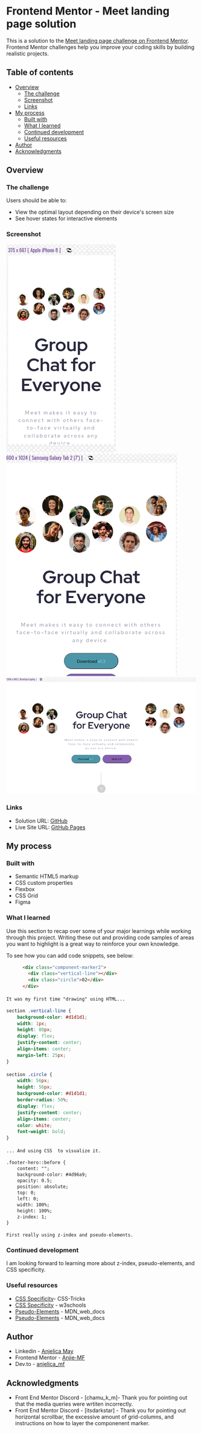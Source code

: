 # Frontend Mentor - Meet landing page solution

This is a solution to the [Meet landing page challenge on Frontend Mentor](https://www.frontendmentor.io/challenges/meet-landing-page-rbTDS6OUR). Frontend Mentor challenges help you improve your coding skills by building realistic projects. 

## Table of contents

- [Overview](#overview)
  - [The challenge](#the-challenge)
  - [Screenshot](#screenshot)
  - [Links](#links)
- [My process](#my-process)
  - [Built with](#built-with)
  - [What I learned](#what-i-learned)
  - [Continued development](#continued-development)
  - [Useful resources](#useful-resources)
- [Author](#author)
- [Acknowledgments](#acknowledgments)

## Overview

### The challenge

Users should be able to:

- View the optimal layout depending on their device's screen size
- See hover states for interactive elements

### Screenshot

![](/screenshots/mobile.png) ![](/screenshots/tablet.png)
![](/screenshots/desktop.png)

### Links

- Solution URL: [GitHub](https://github.com/Anjie-MF/FEM_meetLandingPage_figma)
- Live Site URL: [GitHub Pages](https://anjie-mf.github.io/FEM_meetLandingPage_figma/)

## My process

### Built with

- Semantic HTML5 markup
- CSS custom properties
- Flexbox
- CSS Grid
- Figma

### What I learned

Use this section to recap over some of your major learnings while working through this project. Writing these out and providing code samples of areas you want to highlight is a great way to reinforce your own knowledge.

To see how you can add code snippets, see below:

```html
      <div class="component-marker2">
        <div class="vertical-line"></div>
        <div class="circle">02</div>
      </div>

It was my first time "drawing" using HTML... 
```
```css
section .vertical-line {
    background-color: #d1d1d1;
    width: 1px;
    height: 80px;
    display: flex;
    justify-content: center;
    align-items: center;
    margin-left: 25px;
}

section .circle {
    width: 56px;
    height: 56px;
    background-color: #d1d1d1;
    border-radius: 50%;
    display: flex;
    justify-content: center;
    align-items: center;
    color: white;
    font-weight: bold;
}

... And using CSS  to visualize it. 
```
```
.footer-hero::before {
    content: "";
    background-color: #4d96a9;
    opacity: 0.5;
    position: absolute;
    top: 0;
    left: 0;
    width: 100%;
    height: 100%;
    z-index: 1;
}

First really using z-index and pseudo-elements. 
```

### Continued development

I am looking forward to learning more about z-index, pseudo-elements, and CSS specificity. 


### Useful resources

- [CSS Specificity](https://css-tricks.com/specifics-on-css-specificity/)- CSS-Tricks
- [CSS Specificity](https://www.w3schools.com/css/css_specificity.asp) - w3schools
- [Pseudo-Elements](https://developer.mozilla.org/en-US/docs/Web/CSS/Pseudo-elements) - MDN_web_docs
- [Pseudo-Elements](https://developer.mozilla.org/en-US/docs/Web/CSS/Pseudo-elements) - MDN_web_docs


## Author

- Linkedin - [Anjelica May](www.linkedin.com/in/anjiemay23)
- Frontend Mentor - [Anjie-MF](https://www.frontendmentor.io/profile/Anjie-MF)
- Dev.to - [anjelica_mf](https://dev.to/anjie_mf)

## Acknowledgments

- Front End Mentor Discord - [chamu_k_m]- Thank you for pointing out that the media queries were wrtiten incorrectly. 
- Front End Mentor Discord - [itsdarkstar] - Thank you for pointing out horizontal scrollbar, the excessive amount of grid-columns, and instructions on how to layer the componenent marker. 
